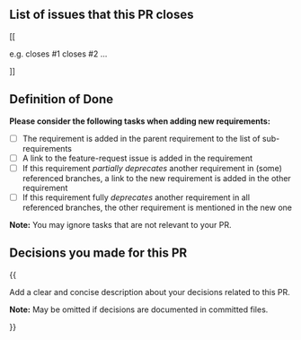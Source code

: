 ## List of issues that this PR closes

[[

e.g. closes #1 closes #2 …

]]

## Definition of Done

**Please consider the following tasks when adding new requirements:**

- [ ] The requirement is added in the parent requirement to the list of sub-requirements
- [ ] A link to the feature-request issue is added in the requirement
- [ ] If this requirement *partially deprecates* another requirement in (some) referenced branches, a link to the new requirement is added in the other requirement
- [ ] If this requirement fully *deprecates* another requirement in all referenced branches, the other requirement is mentioned in the new one

**Note:** You may ignore tasks that are not relevant to your PR.

## Decisions you made for this PR

{{

Add a clear and concise description about your decisions related to this PR.

**Note:** May be omitted if decisions are documented in committed files.

}}

